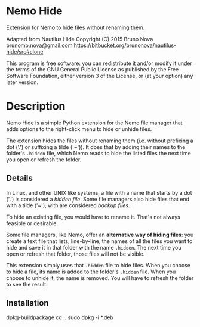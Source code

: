 Nemo Hide
=============

Extension for Nemo to hide files without renaming them. 

Adapted from Nautilus Hide Copyright (C) 2015 Bruno Nova <brunomb.nova@gmail.com> https://bitbucket.org/brunonova/nautilus-hide/src#clone

This program is free software: you can redistribute it and/or modify
it under the terms of the GNU General Public License as published by
the Free Software Foundation, either version 3 of the License, or (at your option) any later version.



Description
=============

Nemo Hide is a simple Python extension for the Nemo file manager that
adds options to the right-click menu to hide or unhide files.

The extension hides the files without renaming them (i.e. without prefixing a
dot ('.') or suffixing a tilde ('~')).
It does that by adding their names to the folder's `.hidden` file, which
Nemo reads to hide the listed files the next time you open or refresh the
folder.


Details
-------

In Linux, and other UNIX like systems, a file with a name that starts by a
dot ('.') is considered a *hidden file*.
Some file managers also hide files that end with a tilde ('~'), with are
considered *backup files*.

To hide an existing file, you would have to rename it. That's not always
feasible or desirable.

Some file managers, like Nemo, offer an **alternative way of hiding files**:
you create a text file that lists, line-by-line, the names of all the files you
want to hide and save it in that folder with the name `.hidden`. The next time
you open or refresh that folder, those files will not be visible.

This extension simply uses that `.hidden` file to hide files. When you choose to
hide a file, its name is added to the folder's `.hidden` file. When you choose
to unhide it, the name is removed.
You will have to refresh the folder to see the result.


Installation
------------

dpkg-buildpackage
cd ..
sudo dpkg -i *.deb

